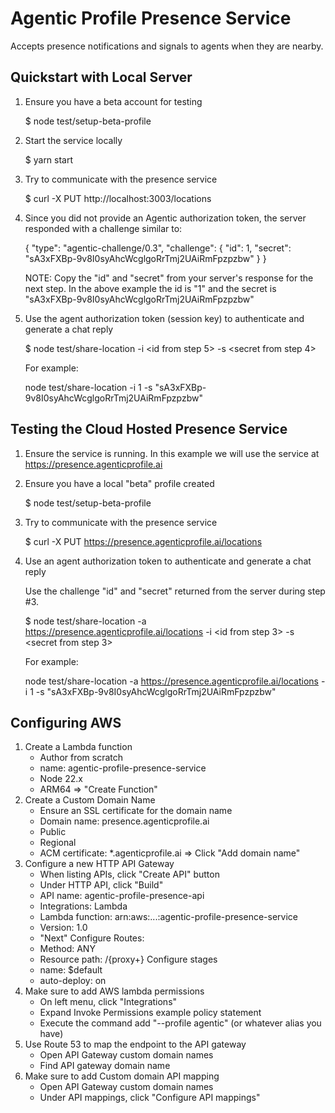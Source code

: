 # Agentic Profile Presence Service

Accepts presence notifications and signals to agents when they are nearby.


## Quickstart with Local Server

1. Ensure you have a beta account for testing

	$ node test/setup-beta-profile

2. Start the service locally

	$ yarn start

3. Try to communicate with the presence service

	$ curl -X PUT http://localhost:3003/locations

4. Since you did not provide an Agentic authorization token, the server responded with a challenge similar to:

    {
        "type": "agentic-challenge/0.3",
        "challenge": {
            "id": 1,
            "secret": "sA3xFXBp-9v8I0syAhcWcglgoRrTmj2UAiRmFpzpzbw"
        }
    }

    NOTE: Copy the "id" and "secret" from your server's response for the next step.  In the above example the id is "1" and the secret is "sA3xFXBp-9v8I0syAhcWcglgoRrTmj2UAiRmFpzpzbw"

6. Use the agent authorization token (session key) to authenticate and generate a chat reply

    $ node test/share-location -i &lt;id from step 5&gt; -s &lt;secret from step 4&gt;

    For example:

    node test/share-location -i 1 -s "sA3xFXBp-9v8I0syAhcWcglgoRrTmj2UAiRmFpzpzbw"


## Testing the Cloud Hosted Presence Service

1. Ensure the service is running.  In this example we will use the service at https://presence.agenticprofile.ai

2. Ensure you have a local "beta" profile created

	$ node test/setup-beta-profile

3. Try to communicate with the presence service

	$ curl -X PUT https://presence.agenticprofile.ai/locations

4. Use an agent authorization token to authenticate and generate a chat reply

	Use the challenge "id" and "secret" returned from the server during step #3.

    $ node test/share-location -a https://presence.agenticprofile.ai/locations -i &lt;id from step 3&gt; -s &lt;secret from step 3&gt;

    For example:

    node test/share-location -a https://presence.agenticprofile.ai/locations -i 1 -s "sA3xFXBp-9v8I0syAhcWcglgoRrTmj2UAiRmFpzpzbw" 



## Configuring AWS

1. Create a Lambda function
	- Author from scratch
	- name: agentic-profile-presence-service
	- Node 22.x
	- ARM64
	=> "Create Function"
2. Create a Custom Domain Name
	- Ensure an SSL certificate for the domain name
	- Domain name: presence.agenticprofile.ai
	- Public
	- Regional
	- ACM certificate: \*.agenticprofile.ai
	=> Click "Add domain name"
3. Configure a new HTTP API Gateway 
	- When listing APIs, click "Create API" button
	- Under HTTP API, click "Build"
	- API name: agentic-profile-presence-api
	- Integrations: Lambda
	- Lambda function: arn:aws:...:agentic-profile-presence-service
	- Version: 1.0
	- "Next"
	Configure Routes:
	- Method: ANY
	- Resource path: /{proxy+}
	Configure stages
	- name: $default
	- auto-deploy: on
4. Make sure to add AWS lambda permissions
	- On left menu, click "Integrations"
	- Expand Invoke Permissions example policy statement
	- Execute the command add "--profile agentic" (or whatever alias you have)
4. Use Route 53 to map the endpoint to the API gateway
	- Open API Gateway custom domain names
	- Find API gateway domain name
6. Make sure to add Custom domain API mapping
	- Open API Gateway custom domain names
	- Under API mappings, click "Configure API mappings"


